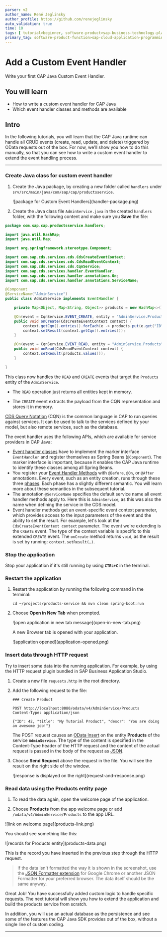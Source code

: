 ```yaml
---
parser: v2
author_name: René Jeglinsky
author_profile: https://github.com/renejeglinsky
auto_validation: true
time: 10
tags: [ tutorial>beginner, software-product>sap-business-technology-platform, programming-tool>java]
primary_tag: software-product-function>sap-cloud-application-programming-model
---
```


# Add a Custom Event Handler
<!-- description --> Write your first CAP Java Custom Event Handler.

## You will learn
  - How to write a custom event handler for CAP Java
  - Which event handler classes and methods are available

## Intro
In the following tutorials, you will learn that the CAP Java runtime can handle all CRUD events (create, read, update, and delete) triggered by OData requests out of the box. For now, we'll show you how to do this manually, so that you can see how to write a custom event handler to extend the event handling process.

---

### Create Java class for custom event handler


1. Create the Java package, by creating a new folder called `handlers` under `srv/src/main/java/com/sap/cap/productsservice`.

    <!-- border -->![package for Custom Event Handlers](handler-package.png)

2. Create the Java class file `AdminService.java` in the created `handlers` folder, with the following content and make sure you **Save** the file:

```Java
package com.sap.cap.productsservice.handlers;

import java.util.HashMap;
import java.util.Map;

import org.springframework.stereotype.Component;

import com.sap.cds.services.cds.CdsCreateEventContext;
import com.sap.cds.services.cds.CdsReadEventContext;
import com.sap.cds.services.cds.CqnService;
import com.sap.cds.services.handler.EventHandler;
import com.sap.cds.services.handler.annotations.On;
import com.sap.cds.services.handler.annotations.ServiceName;

@Component
@ServiceName("AdminService")
public class AdminService implements EventHandler {

    private Map<Object, Map<String, Object>> products = new HashMap<>();

    @On(event = CqnService.EVENT_CREATE, entity = "AdminService.Products")
    public void onCreate(CdsCreateEventContext context) {
        context.getCqn().entries().forEach(e -> products.put(e.get("ID"), e));
        context.setResult(context.getCqn().entries());
    }

    @On(event = CqnService.EVENT_READ, entity = "AdminService.Products")
    public void onRead(CdsReadEventContext context) {
        context.setResult(products.values());
    }

}
```

This class now handles the `READ` and `CREATE` events that target the `Products` entity of the `AdminService`.

  - The `READ` operation just returns all entities kept in memory.

  - The `CREATE` event extracts the payload from the CQN representation and stores it in memory.

[CDS Query Notation](https://cap.cloud.sap/docs/cds/cqn) (CQN) is the common language in CAP to run queries against services. It can be used to talk to the services defined by your model, but also remote services, such as the database.

The event handler uses the following APIs, which are available for service providers in CAP Java:

* [Event handler classes](https://cap.cloud.sap/docs/java/provisioning-api#handlerclasses) have to implement the marker interface `EventHandler` and register themselves as Spring Beans (`@Component`). The marker interface is important, because it enables the CAP Java runtime to identify these classes among all Spring Beans.
* You register your [Event Handler Methods](https://cap.cloud.sap/docs/java/provisioning-api#handlerannotations) with `@Before`, `@On`, or `@After` annotations. Every event, such as an entity creation, runs through these three [phases](https://cap.cloud.sap/docs/java/provisioning-api#phases). Each phase has a slightly different semantic. You will learn more about these semantics in the subsequent tutorial.
* The annotation `@ServiceName` specifies the default service name all event handler methods apply to. Here this is `AdminService`, as this was also the name when defining the service in the CDS model.
* Event handler methods get an event-specific event context parameter, which provides access to the input parameters of the event and the ability to set the result. For example, let's look at the `CdsCreateEventContext context` parameter. The event we're extending is the `CREATE` event. The type of the context variable is specific to this extended `CREATE` event. The `onCreate` method returns `void`, as the result is set by running: `context.setResult(…)`.



### Stop the application


Stop your application if it's still running by using **`CTRL+C`** in the terminal.



### Restart the application


1. Restart the application by running the following command in the terminal:

    ```Shell/Bash
    cd ~/projects/products-service && mvn clean spring-boot:run
    ```

2. Choose **Open in New Tab** when prompted.

    <!-- border -->![open application in new tab message](open-in-new-tab.png)

    A new Browser tab is opened with your application.

    <!-- border -->![application opened](application-opened.png)


### Insert data through HTTP request


Try to insert some data into the running application. For example, by using the HTTP request plugin bundled in SAP Business Application Studio.

1. Create a new file `requests.http` in the root directory.

2. Add the following request to the file:

    ```HTTP
    ### Create Product

    POST http://localhost:8080/odata/v4/AdminService/Products
    Content-Type: application/json

    {"ID": 42, "title": "My Tutorial Product", "descr": "You are doing an awesome job!"}
    ```

    The POST request causes an [OData Insert](https://www.odata.org/getting-started/basic-tutorial/#create) on the entity **Products** of the service **`AdminService`**. The type of the content is specified in the Content-Type header of the HTTP request and the content of the actual request is passed in the body of the request as [JSON](https://www.json.org/json-en.html).

3. Choose **Send Request** above the request in the file. You will see the result on the right side of the window.

    <!-- border -->![response is displayed on the right](request-and-response.png)


### Read data using the Products entity page


1. To read the data again, open the welcome page of the application.

2. Choose **Products** from the app welcome page or add `/odata/v4/AdminService/Products` to the app URL.

  <!-- border -->![link on welcome page](products-link.png)

You should see something like this:

  <!-- border -->![records for Products entity](products-data.png)

This is the record you have inserted in the previous step through the HTTP request.

> If the data isn't formatted the way it is shown in the screenshot, use the [JSON Formatter extension](https://chrome.google.com/webstore/detail/json-formatter/bcjindcccaagfpapjjmafapmmgkkhgoa?hl=en) for Google Chrome or another JSON Formatter for your preferred browser. The data itself should be the same anyway.

Great Job! You have successfully added custom logic to handle specific requests. The next tutorial will show you how to extend the application and build the products service from scratch.

In addition, you will use an actual database as the persistence and see some of the features the CAP Java SDK provides out of the box, without a single line of custom coding.


---
